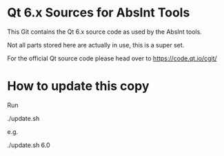 # Qt 6.x Sources for AbsInt Tools

This Git contains the Qt 6.x source code as used by the AbsInt tools.

Not all parts stored here are actually in use, this is a super set.

For the official Qt source code please head over to https://code.qt.io/cgit/

# How to update this copy

Run

./update.sh <version>

e.g.

./update.sh 6.0

